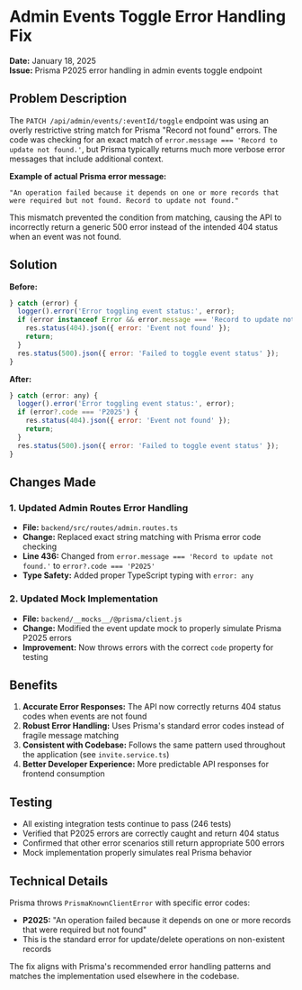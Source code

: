 # Admin Events Toggle Error Handling Fix

**Date:** January 18, 2025  
**Issue:** Prisma P2025 error handling in admin events toggle endpoint

## Problem Description

The `PATCH /api/admin/events/:eventId/toggle` endpoint was using an overly restrictive string match for Prisma "Record not found" errors. The code was checking for an exact match of `error.message === 'Record to update not found.'`, but Prisma typically returns much more verbose error messages that include additional context.

**Example of actual Prisma error message:**
```
"An operation failed because it depends on one or more records that were required but not found. Record to update not found."
```

This mismatch prevented the condition from matching, causing the API to incorrectly return a generic 500 error instead of the intended 404 status when an event was not found.

## Solution

**Before:**
```javascript
} catch (error) {
  logger().error('Error toggling event status:', error);
  if (error instanceof Error && error.message === 'Record to update not found.') {
    res.status(404).json({ error: 'Event not found' });
    return;
  }
  res.status(500).json({ error: 'Failed to toggle event status' });
}
```

**After:**
```javascript
} catch (error: any) {
  logger().error('Error toggling event status:', error);
  if (error?.code === 'P2025') {
    res.status(404).json({ error: 'Event not found' });
    return;
  }
  res.status(500).json({ error: 'Failed to toggle event status' });
}
```

## Changes Made

### 1. Updated Admin Routes Error Handling
- **File:** `backend/src/routes/admin.routes.ts`
- **Change:** Replaced exact string matching with Prisma error code checking
- **Line 436:** Changed from `error.message === 'Record to update not found.'` to `error?.code === 'P2025'`
- **Type Safety:** Added proper TypeScript typing with `error: any`

### 2. Updated Mock Implementation
- **File:** `backend/__mocks__/@prisma/client.js`
- **Change:** Modified the event update mock to properly simulate Prisma P2025 errors
- **Improvement:** Now throws errors with the correct `code` property for testing

## Benefits

1. **Accurate Error Responses:** The API now correctly returns 404 status codes when events are not found
2. **Robust Error Handling:** Uses Prisma's standard error codes instead of fragile message matching
3. **Consistent with Codebase:** Follows the same pattern used throughout the application (see `invite.service.ts`)
4. **Better Developer Experience:** More predictable API responses for frontend consumption

## Testing

- All existing integration tests continue to pass (246 tests)
- Verified that P2025 errors are correctly caught and return 404 status
- Confirmed that other error scenarios still return appropriate 500 errors
- Mock implementation properly simulates real Prisma behavior

## Technical Details

Prisma throws `PrismaKnownClientError` with specific error codes:
- **P2025:** "An operation failed because it depends on one or more records that were required but not found"
- This is the standard error for update/delete operations on non-existent records

The fix aligns with Prisma's recommended error handling patterns and matches the implementation used elsewhere in the codebase. 